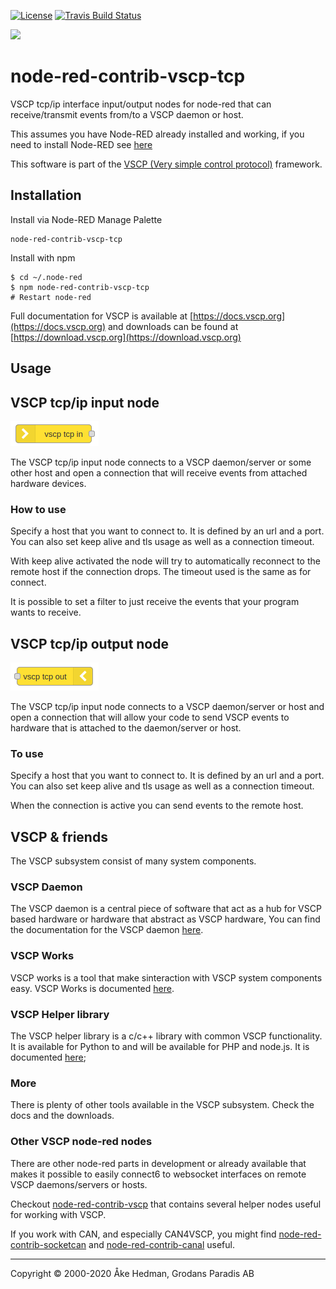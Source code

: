 [![License](https://img.shields.io/badge/license-MIT-blue.svg)](http://choosealicense.com/licenses/mit/)
[![Travis Build Status](https://api.travis-ci.org/grodansparadis/node-red-contrib-vscp-tcp.svg?branch=master)](https://travis-ci.org/grodansparadis/node-red-contrib-vscp-tcp)

<img src="https://vscp.org/images/logo.png" width="100">

# node-red-contrib-vscp-tcp
VSCP tcp/ip interface input/output nodes for node-red that can receive/transmit events from/to a VSCP daemon or host.

This assumes you have Node-RED already installed and working, if you need to install Node-RED see [here](https://nodered.org/docs/getting-started/installation)

This software is part of the [VSCP (Very simple control protocol)](https://www.vscp.org) framework.

## Installation

Install via Node-RED Manage Palette

```
node-red-contrib-vscp-tcp
```

Install with npm

```
$ cd ~/.node-red
$ npm node-red-contrib-vscp-tcp
# Restart node-red
```

Full documentation for VSCP is available at [https://docs.vscp.org](https://docs.vscp.org) and downloads can be found at [https://download.vscp.org](https://download.vscp.org)

## Usage

## VSCP tcp/ip input node
![vscp-tcp-in](./images/vscp-tcp-in.png)

The VSCP tcp/ip input node connects to a VSCP daemon/server or some other host and open a connection that will receive events from attached hardware devices.

### How to use
Specify a host that you want to connect to. It is defined by an url and a port. You can also set keep alive and tls usage as well as a connection timeout.

With keep alive activated the node will try to automatically reconnect to the remote host if the connection drops. The timeout used is the same as for connect.

It is possible to set a filter to just receive the events that your program wants to receive.

## VSCP tcp/ip output node

![vscp-tcp-out](./images/vscp-tcp-out.png)

The VSCP tcp/ip input node connects to a VSCP daemon/server or host and open a connection that will allow your code to send VSCP events to hardware that is attached to the daemon/server or host.

### To use
Specify a host that you want to connect to. It is defined by an url and a port. You can also set keep alive and tls usage as well as a connection timeout.

When the connection is active you can send events to the remote host.

## VSCP & friends
The VSCP subsystem consist of many system components. 

### VSCP Daemon
The VSCP daemon is a central piece of software that act as a hub for VSCP based hardware or hardware that abstract as VSCP hardware, You can find the documentation for the VSCP daemon [here](https://docs.vscp.org/#vscpd).

### VSCP Works
VSCP works is a tool that make sinteraction with VSCP system components easy. VSCP Works is documented [here](https://docs.vscp.org/#vscpworks).

### VSCP Helper library
The VSCP helper library is a c/c++ library with common VSCP functionality. It is available for Python to and will be available for PHP and node.js. It is documented [here](https://docs.vscp.org/#vscphelper);  

### More
There is plenty of other tools available in the VSCP subsystem. Check the docs and the downloads.

### Other VSCP node-red nodes

There are other node-red parts in development or already available that makes it possible to easily connect6 to websocket interfaces on remote VSCP daemons/servers or hosts.

Checkout [node-red-contrib-vscp](https://www.npmjs.com/package/node-red-contrib-vscp) that contains several helper nodes useful for working with VSCP.

If you work with CAN, and especially CAN4VSCP, you might find [node-red-contrib-socketcan](https://www.npmjs.com/package/node-red-contrib-socketcan) and  [node-red-contrib-canal](https://www.npmjs.com/package/node-red-contrib-canal) useful.

---
Copyright © 2000-2020 Åke Hedman, Grodans Paradis AB
